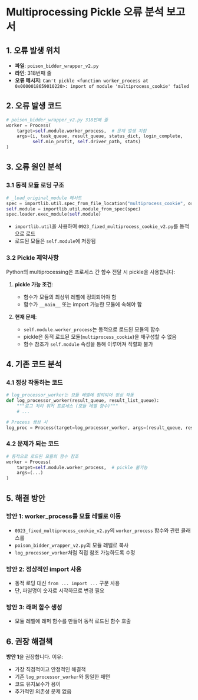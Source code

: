 # Multiprocessing Pickle 오류 분석 보고서

## 1. 오류 발생 위치
- **파일**: `poison_bidder_wrapper_v2.py`
- **라인**: 318번째 줄
- **오류 메시지**: `Can't pickle <function worker_process at 0x0000018659010220>: import of module 'multiprocess_cookie' failed`

## 2. 오류 발생 코드
```python
# poison_bidder_wrapper_v2.py 318번째 줄
worker = Process(
    target=self.module.worker_process,  # 문제 발생 지점
    args=(i, task_queue, result_queue, status_dict, login_complete, 
          self.min_profit, self.driver_path, stats)
)
```

## 3. 오류 원인 분석

### 3.1 동적 모듈 로딩 구조
```python
# _load_original_module 메서드
spec = importlib.util.spec_from_file_location("multiprocess_cookie", original_file)
self.module = importlib.util.module_from_spec(spec)
spec.loader.exec_module(self.module)
```
- `importlib.util`을 사용하여 `0923_fixed_multiprocess_cookie_v2.py`를 동적으로 로드
- 로드된 모듈은 `self.module`에 저장됨

### 3.2 Pickle 제약사항
Python의 multiprocessing은 프로세스 간 함수 전달 시 pickle을 사용합니다:
1. **pickle 가능 조건**:
   - 함수가 모듈의 최상위 레벨에 정의되어야 함
   - 함수가 `__main__` 또는 import 가능한 모듈에 속해야 함
   
2. **현재 문제**:
   - `self.module.worker_process`는 동적으로 로드된 모듈의 함수
   - pickle은 동적 로드된 모듈(`multiprocess_cookie`)을 재구성할 수 없음
   - 함수 참조가 `self.module` 속성을 통해 이루어져 직렬화 불가

## 4. 기존 코드 분석

### 4.1 정상 작동하는 코드
```python
# log_processor_worker는 모듈 레벨에 정의되어 정상 작동
def log_processor_worker(result_queue, result_list_queue):
    """로그 처리 워커 프로세스 (모듈 레벨 함수)"""
    # ...

# Process 생성 시
log_proc = Process(target=log_processor_worker, args=(result_queue, result_list_queue))
```

### 4.2 문제가 되는 코드
```python
# 동적으로 로드된 모듈의 함수 참조
worker = Process(
    target=self.module.worker_process,  # pickle 불가능
    args=(...)
)
```

## 5. 해결 방안

### 방안 1: worker_process를 모듈 레벨로 이동
- `0923_fixed_multiprocess_cookie_v2.py`의 `worker_process` 함수와 관련 클래스를
- `poison_bidder_wrapper_v2.py`의 모듈 레벨로 복사
- `log_processor_worker`처럼 직접 참조 가능하도록 수정

### 방안 2: 정상적인 import 사용
- 동적 로딩 대신 `from ... import ...` 구문 사용
- 단, 파일명이 숫자로 시작하므로 변경 필요

### 방안 3: 래퍼 함수 생성
- 모듈 레벨에 래퍼 함수를 만들어 동적 로드된 함수 호출

## 6. 권장 해결책
**방안 1**을 권장합니다. 이유:
- 가장 직접적이고 안정적인 해결책
- 기존 `log_processor_worker`와 동일한 패턴
- 코드 유지보수가 용이
- 추가적인 의존성 문제 없음
